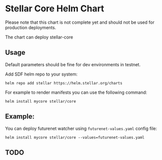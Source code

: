 # Stellar Core Helm Chart

Please note that this chart is not complete yet and should not be used for production deployments.

The chart can deploy stellar-core

## Usage

Default parameters should be fine for dev environments in testnet.

Add SDF helm repo to your system:
```
helm repo add stellar https://helm.stellar.org/charts
```
For example to render manifests you can use the following command:
```
helm install mycore stellar/core
```

## Example:
You can deploy futurenet watcher using `futurenet-values.yaml` config file:

```
helm install mycore stellar/core --values=futurenet-values.yaml

```

## TODO


